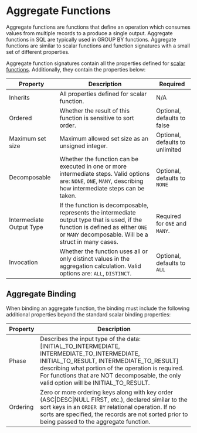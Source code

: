 # Aggregate Functions

Aggregate functions are functions that define an operation which consumes values from multiple records to a produce a single output. Aggregate functions in SQL are typically used in GROUP BY functions. Aggregate functions are similar to scalar functions and function signatures with a small set of different properties.

Aggregate function signatures contain all the properties defined for [scalar functions](scalar_functions.md). Additionally, they contain the properties below:

| Property                 | Description                                                     | Required                        |
| ------------------------ | --------------------------------------------------------------- | ------------------------------- |
| Inherits                 | All properties defined for scalar function.                     | N/A                             |
| Ordered                  | Whether the result of this function is sensitive to sort order. | Optional, defaults to false     |
| Maximum set size         | Maximum allowed set size as an unsigned integer.                | Optional, defaults to unlimited |
| Decomposable             | Whether the function can be executed in one or more intermediate steps. Valid options are: `NONE`, `ONE`, `MANY`, describing how intermediate steps can be taken. | Optional, defaults to `NONE`     |
| Intermediate Output Type | If the function is decomposable, represents the intermediate output type that is used, if the function is defined as either `ONE` or `MANY` decomposable. Will be a struct in many cases. | Required for `ONE` and `MANY`.      |
| Invocation               | Whether the function uses all or only distinct values in the aggregation calculation. Valid options are: `ALL`, `DISTINCT`. | Optional, defaults to `ALL`     |



## Aggregate Binding

When binding an aggregate function, the binding must include the following additional properties beyond the standard scalar binding properties:

| Property | Description                                                  |
| -------- | ------------------------------------------------------------ |
| Phase    | Describes the input type of the data: [INITIAL_TO_INTERMEDIATE, INTERMEDIATE_TO_INTERMEDIATE, INITIAL_TO_RESULT, INTERMEDIATE_TO_RESULT] describing what portion of the operation is required. For functions that are NOT decomposable, the only valid option will be INITIAL_TO_RESULT. |
| Ordering | Zero or more ordering keys along with key order (ASC\|DESC\|NULL FIRST, etc.), declared similar to the sort keys in an `ORDER BY` relational operation. If no sorts are specified, the records are not sorted prior to being passed to the aggregate function. |

